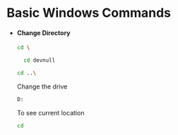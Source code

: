 # Basic Windows Commands

* #### Change Directory
  
  ```bash
  cd \
  ```
  ```bash
    cd devnull
  ```
    ```bash
    cd ..\
  ```

    Change the drive
    ```bash
    D:
  ```
  To see current location
    ```bash
    cd 
  ```